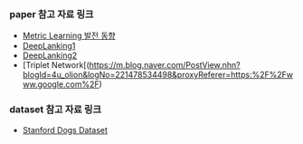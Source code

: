 ### paper 참고 자료 링크

- [Metric Learning 발전 동향](https://blog.est.ai/2020/02/%EB%A9%94%ED%8A%B8%EB%A6%AD%EB%9F%AC%EB%8B%9D-%EA%B8%B0%EB%B0%98-%EC%95%88%EA%B2%BD-%EA%B2%80%EC%83%89-%EC%84%9C%EB%B9%84%EC%8A%A4-%EA%B0%9C%EB%B0%9C%EA%B8%B02/)
- [DeepLanking1](https://umbum.dev/262)
- [DeepLanking2](https://you359.github.io/meta%20learning/DeepRanking/)
- [Triplet Network[(https://m.blog.naver.com/PostView.nhn?blogId=4u_olion&logNo=221478534498&proxyReferer=https:%2F%2Fwww.google.com%2F)



### dataset 참고 자료 링크
- [Stanford Dogs Dataset](http://vision.stanford.edu/aditya86/ImageNetDogs/main.html)
